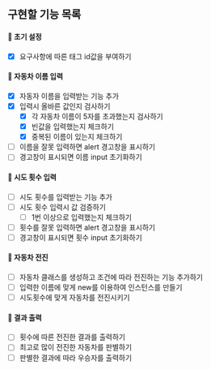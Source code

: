 ## 구현할 기능 목록

#### 📌 초기 설정

- [x] 요구사항에 따른 태그 id값을 부여하기

#### 📌 자동차 이름 입력

- [x] 자동자 이름을 입력받는 기능 추가
- [x] 입력시 올바른 값인지 검사하기
  - [x] 각 자동차 이름이 5자를 초과했는지 검사하기
  - [x] 빈값을 입력했는지 체크하기
  - [x] 중복된 이름이 있는지 체크하기
- [ ] 이름을 잘못 입력하면 alert 경고창을 표시하기
- [ ] 경고창이 표시되면 이름 input 초기화하기

#### 📌 시도 횟수 입력

- [ ] 시도 횟수를 입력받는 기능 추가
- [ ] 시도 횟수 입력시 값 검증하기
  - [ ] 1번 이상으로 입력했는지 체크하기
- [ ] 횟수를 잘못 입력하면 alert 경고창을 표시하기
- [ ] 경고창이 표시되면 횟수 input 초기화하기

#### 📌 자동차 전진

- [ ] 자동차 클래스를 생성하고 조건에 따라 전진하는 기능 추가하기
- [ ] 입력한 이름에 맞게 new를 이용하여 인스턴스를 만들기
- [ ] 시도횟수에 맞게 자동차를 전진시키기

#### 📌 결과 출력

- [ ] 횟수에 따른 전진한 결과를 출력하기
- [ ] 최고로 많이 전진한 자동차를 판별하기
- [ ] 판별한 결과에 따라 우승자를 출력하기
